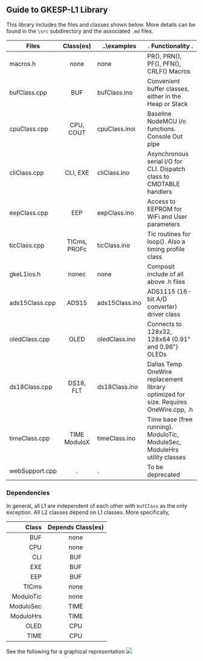 Guide to GKESP-L1 Library
-------------------------

This library includes the files and classes shown below. More details
can be found in the `\src` subdirectory and the associated `.md` files.


| Files          | Class(es)       | ..\examples    | .                        Functionality                              .  |
|------          |:---------:      |--------------- |---------                                            |
|macros.h		| none			| none			| PR(), PRN(), PF(), PFN(), CRLF() Macros |
|bufClass.cpp	| BUF			| bufClass.ino	| Convenient buffer classes, either in the Heap or Stack |
|cpuClass.cpp	| CPU, COUT		| cpuClass.inoi	| Baseline NodeMCU i/o functions. Console Out pipe |  
|cliClass.cpp	| CLI, EXE		| cliClass.ino	| Asynchronous serial I/O for CLI. Dispatch class to CMDTABLE handlers | 
|eepClass.cpp	| EEP			| eepClass.ino	| Access to EEPROM for WiFi and User parameters |
|ticClass.cpp	| TICms, PROFc	| ticClass.ino	| Tic routines for loop(). Also a timing profile class |
|gkeL1ios.h		| nonec			| none			| Composit include of all above .h files |
|ads15Class.cpp	| ADS15			| ads15Class.ino| ADS1115 (16-bit A/D converter) driver class |
|oledClass.cpp	| OLED			| oledClass.ino	| Connects to 128x32, 128x64 (0.91" and 0.96") OLEDs |
|ds18Class.cpp   |  DS18, FLT      | ds18Class.ino  | Dallas Temp OneWire replacement library optimized for size. Requires OneWire.cpp, .h |
|timeClass.cpp   |  TIME ModuloX   | timeClass.ino  | Time base (free running). ModuloTic, ModuleSec, ModuleHrs utility classes |
|webSupport.cpp  | .               | .              | To be deprecated |

### Dependencies

In general, all L1 are independent of each other with `bufClass` as the only exception. All L2 classes depend on L1 classes. More specifically,

| Class     | Depends Class(es)     |
|-------:   |:---------------------:|
| BUF       | none                  |
| CPU		| none      	        |
| CLI       | BUF                   |
| EXE       | BUF   				|
| EEP       | BUF   				|
| TICms     | none   				|
| ModuloTic | none   				| 
| ModuloSec | TIME   				|
| ModuloHrs | TIME   				| 
| OLED      | CPU   				|
| TIME      | CPU   				|

See the following for a graphical representation
![](https://i.imgur.com/WJ9iVsr.gif)

